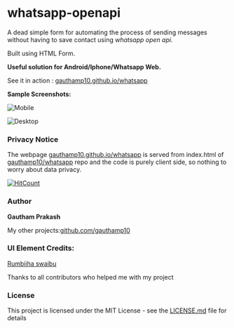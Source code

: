 # whatsapp-openapi

A dead simple form for automating the process of sending messages without having to save contact using *whatsapp open api.*

Built using HTML Form.

**Useful solution for Android/Iphone/Whatsapp Web.**

See it in action : [gauthamp10.github.io/whatsapp](https://gauthamp10.github.io/whatsapp)

**Sample Screenshots:**

![Mobile](https://imgur.com/DH2UZN9.png)

![Desktop](https://imgur.com/yrn1HL9.png)

### Privacy Notice
 The webpage [gauthamp10.github.io/whatsapp](https://gauthamp10.github.io/whatsapp) is served from index.html of [gauthamp10/whatsapp](https://github.com/gauthamp10/gauthamp10.github.io/tree/master/whatsapp) repo and the code is purely client side, so nothing to worry about data privacy.

[![HitCount](http://hits.dwyl.com/gauthamp10/whatsapp-openapi.svg)](http://hits.dwyl.com/gauthamp10/whatsapp-openapi)

### Author

 **Gautham Prakash**
 
 My other projects:[github.com/gauthamp10](https://gauthamp10.github.io/)
 
### UI Element Credits: 
[Rumbiiha swaibu](https://codepen.io/swaibu)
 
 Thanks to all contributors who helped me with my project

### License

This project is licensed under the MIT License - see the [LICENSE.md](LICENSE.md) file for details
